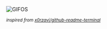<div align="justify">
<picture>
    <source media="(prefers-color-scheme: dark)" srcset="https://i.ibb.co/nk8N8H4/output-gif.gif">
    <source media="(prefers-color-scheme: light)" srcset="https://i.ibb.co/nk8N8H4/output-gif.gif">
    <img alt="GIFOS" src="https://i.ibb.co/nk8N8H4/output-gif.gif">
</picture>

<sub><i>inspired from [x0rzavi/github-readme-terminal](https://github.com/x0rzavi/github-readme-terminal)</i></sub>

</div>

<!-- Image deletion URL: https://ibb.co/XJkrkh6/7ec3cc3954fec9158c2bb745504dedae -->